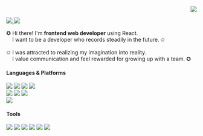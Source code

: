 <!-- HITS 부분 --> 

<p align="right">
 <img src="https://hits.seeyoufarm.com/api/count/incr/badge.svg?url=https%3A%2F%2Fgithub.com%2Fsim9609&count_bg=%236667AB&title_bg=%23515151&icon=godotengine.svg&icon_color=%23FFFFFF&title=HITS&edge_flat=true"/>
</p>


<!-- 소개 부분 --> 

<p>
  <a href="p823824143@gmail.com" target="_blank">
    <img src="https://img.shields.io/badge/p823824143@gmail.com-EA4335?style=flat-square&logo=Gmail&logoColor=white"/>
  </a>
 <!--
   <a href="https://lienkooky.notion.site/71bf521e9c6b4900820503425769197b" target="_blank">
    <img src="https://img.shields.io/badge/Resume-BB8378?style=flat-square&logo=Notion&logoColor=white"/>
  </a> -->
  <a href="https://lienkooky.tistory.com/" target="_blank">
    <img src="https://img.shields.io/badge/Blog-D08789?style=flat-square&logo=GitHub%20Sponsors&logoColor=white"/>
  </a>
</p>

<p>
 ✪ Hi there!  I'm <b> frontend web developer</b> using React. <br/>
&nbsp;&nbsp;&nbsp;&nbsp;I want to be a developer who records steadily in the future. ✩<br/>
 <br/>
 ✩ I was attracted to realizing my imagination into reality. <br/>
 &nbsp;&nbsp;&nbsp;&nbsp;I value communication and feel rewarded for growing up with a team. ✪
</p>


<!-- 기술 소개 부분 -->  

#### Languages & Platforms
<p>
 <img src="https://img.shields.io/badge/HTML-E34F26?style=flat-square&logo=HTML5&logoColor=white"/>
 <img src="https://img.shields.io/badge/CSS-1572B6?style=flat-square&logo=CSS3&logoColor=white"/>
 <img src="https://img.shields.io/badge/JavaScript-F89B00?style=flat-square&logo=JavaScript&logoColor=white"/>
 <img src="https://img.shields.io/badge/Java-007396?style=flat-square&logo=Java&logoColor=white"/>
 <br/>
 <img src="https://img.shields.io/badge/Spring-6DB33F?style=flat-square&logo=Spring&logoColor=white"/>
 <img src="https://img.shields.io/badge/MariaDB-003545?style=flat-square&logo=MariaDB&logoColor=white"/>
 <img src="https://img.shields.io/badge/AWS-232F32?style=flat-square&logo=Amazon AWS&logoColor=white"/>
 <br/>
 <img src="https://img.shields.io/badge/React-00A3D2?style=flat-square&logo=react&logoColor=white"/>
</p>

#### Tools
<p>
 <img src="https://img.shields.io/badge/Discord-5865F2?style=flat&logo=Discord&logoColor=white"/>
 <img src="https://img.shields.io/badge/Eclipse-2C2255?style=flat&logo=Eclipse IDE&logoColor=white"/>
 <img src="https://img.shields.io/badge/FileZilla-BF0000?style=flat&logo=FileZilla&logoColor=white"/>
 <img src="https://img.shields.io/badge/Git-F05032?style=flat&logo=Git&logoColor=white"/>
 <img src="https://img.shields.io/badge/Slack-4A154B?style=flat&logo=Slack&logoColor=white"/>
 <img src="https://img.shields.io/badge/VSCode-007ACC?style=flat&logo=Visual Studio Code&logoColor=white"/>
</p>


<!-- 제목 <img src="https://capsule-render.vercel.app/api?type=soft&color=auto&height=100&section=header&text=ABOUT%20ME&fontSize=35&animation=fadeIn" />  -->
